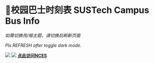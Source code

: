 # 🚌校园巴士时刻表 SUSTech Campus Bus Info
<BusAnnouncement />

<ClientOnly>
  <TabView :isMapTabEnabled="true"></TabView>
</ClientOnly>

*如需切换亮/暗主题，请切换后刷新页面*

*Pls REFRESH after toggle dark mode.*

![](https://mirrors.sustech.edu.cn/site/sustech-online/img/misc/sustown-ad-202409.png)
![](https://mirrors.sustech.edu.cn/site/sustech-online/img/misc/nces-ad-202308.png)
[**点此访问NCES**](https://nces.cra.moe/)

<AdSenseDisplayAD/>
